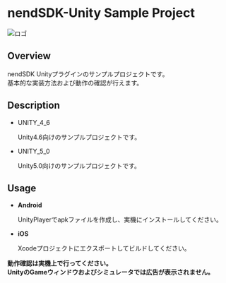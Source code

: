 # nendSDK-Unity Sample Project
![ロゴ](https://github.com/fan-ADN/nendSDK-Android/blob/master/Sample/res/drawable/nend_logo.png)

## Overview

nendSDK Unityプラグインのサンプルプロジェクトです。  
基本的な実装方法および動作の確認が行えます。

## Description

* UNITY_4_6

  Unity4.6向けのサンプルプロジェクトです。

* UNITY_5_0

  Unity5.0向けのサンプルプロジェクトです。

## Usage

* **Android**

  UnityPlayerでapkファイルを作成し、実機にインストールしてください。  

* **iOS**

  Xcodeプロジェクトにエクスポートしてビルドしてください。

**動作確認は実機上で行ってください。**  
**UnityのGameウィンドウおよびシミュレータでは広告が表示されません。**
